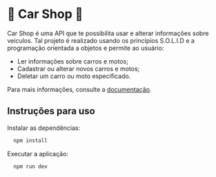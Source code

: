 # :car: Car Shop :motor_scooter:

Car Shop é uma API que te possibilita usar e alterar informações sobre veículos. Tal projeto é realizado usando os princípios S.O.L.I.D e a programação orientada a objetos e permite ao usuário:
  - Ler informações sobre carros e motos;
  - Cadastrar ou alterar novos carros e motos;
  - Deletar um carro ou moto especificado.
  
Para mais informações, consulte a [documentação](https://documenter.getpostman.com/view/23648000/2s8YRiKDSy).

## Instruções para uso

Instalar as dependências:

  ```bash
    npm install
  ```

Executar a aplicação:

```bash
  npm run dev
```
